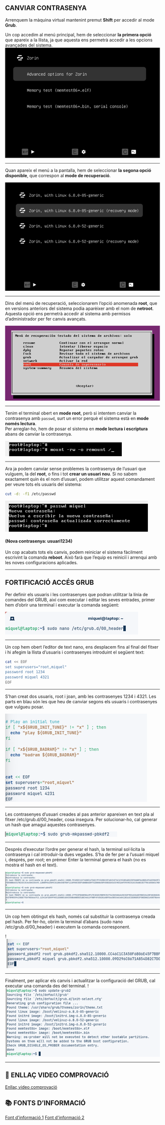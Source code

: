 ## CANVIAR CONTRASENYA

Arrenquem la màquina virtual mantenint premut **Shift** per accedir al mode **Grub**.  


Un cop accedim al menú principal, hem de seleccionar **la primera opció** que apareix a la llista, ja que aquesta ens permetrà accedir a les opcions avançades del sistema.
![](./img/img1.png)

---

Quan apareix el menú a la pantalla, hem de seleccionar **la segona opció disponible**, que correspon al **mode de recuperació**. 

![](./img/img2.png)

---

Dins del menú de recuperació, seleccionarem l’opció anomenada **root**, que en versions anteriors del sistema podia aparèixer amb el nom de **netroot**.  Aquesta opció ens permetrà accedir al sistema amb permisos d’administrador per fer canvis avançats.

![](./img/img3.png)

---

Tenim el terminal obert en **mode root**, però si intentem canviar la contrasenya amb `passwd`, surt un error perquè el sistema està en **mode només lectura**.  
Per arreglar-ho, hem de posar el sistema en **mode lectura i escriptura** abans de canviar la contrasenya.

![](./img/img4.png)

---

Ara ja podem canviar sense problemes la contrasenya de l’usuari que vulguem, la del **root**, o fins i tot **crear un usuari nou**. Si no sabem exactament quin és el nom d’usuari, podem utilitzar aquest comandament per veure tots els usuaris del sistema: 
```bash
cut -d: -f1 /etc/passwd 
```

![](./img/img5.png)

#### (Nova contrasenya: usuari1234)


Un cop acabats tots els canvis, podem reiniciar el sistema fàcilment escrivint la comanda **reboot**. Això farà que l’equip es reiniciï i arrenqui amb les noves configuracions aplicades.

---

## FORTIFICACIÓ ACCÉS GRUB
Per definir els usuaris i les contrasenyes que podran utilitzar la línia de comandes del GRUB, així com executar i editar les seves entrades, primer hem d’obrir una terminal i executar la comanda següent:

![](./img/img6.png)

---

Un cop hem obert l’editor de text nano, ens desplacem fins al final del fitxer i hi afegim la llista d’usuaris i contrasenyes introduint el següent text:



```bash
cat << EOF
set superusers="root,miquel"
password root 1234
password miquel 4321
EOF
```


---

S’han creat dos usuaris, root i joan, amb les contrasenyes 1234 i 4321.
Les parts en blau són les que heu de canviar segons els usuaris i contrasenyes que vulgueu posar.

![](./img/img7.png)

---

Les contrasenyes d’usuari creades al pas anterior apareixen en text pla al fitxer /etc/grub.d/00_header, cosa insegura.
Per solucionar-ho, cal generar un hash que amagui aquestes contrasenyes.

![](./img/img8.png)

---

Després d’executar l’ordre per generar el hash, la terminal sol·licita la contrasenya i cal introduir-la dues vegades.
S’ha de fer per a l’usuari miquel i, després, per root; en prémer Enter la terminal genera el hash (no es mostra el hash en el text).

![](./img/img9.png)

---

Un cop hem obtingut els hash, només cal substituir la contrasenya creada pel hash. Per fer-ho, obrim la terminal d’abans (sudo nano /etc/grub.d/00_header) i executem la comanda corresponent.

!![](./img/img10.png)

---

Finalment, per aplicar els canvis i actualitzar la configuració del GRUB, cal executar una comanda des del terminal.
!![](./img/img11.png)

---

## 🎥 ENLLAÇ VIDEO COMPROVACIÓ
[Enllaç video comprovació](https://drive.google.com/file/d/1uMsfTNb0t25CtGzDwg22LnQSt3EKn-am/view?usp=sharing)


## 📚 FONTS D’INFORMACIÓ
[Font d'informació 1](https://geekland.eu/proteger-el-grub-con-contrasena/)
[Font d'informació 2](https://waytoit.wordpress.com/2013/06/06/recuperando-password-en-ubuntu/)
